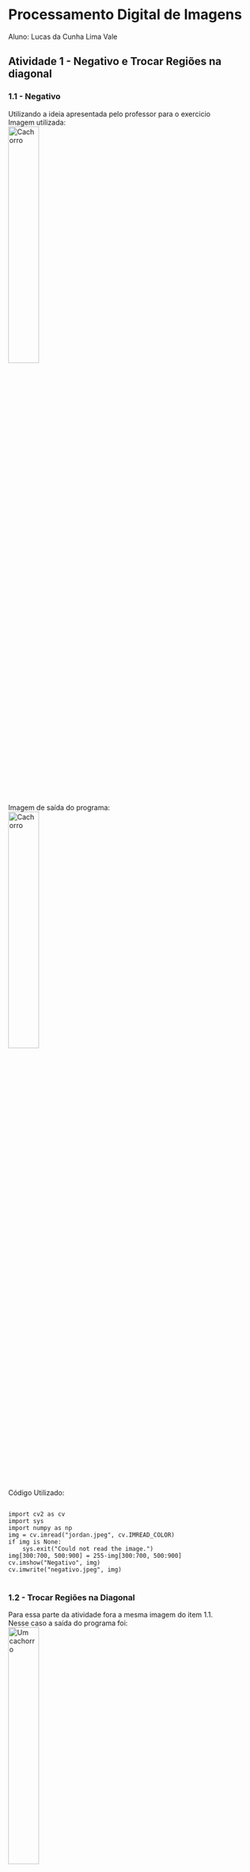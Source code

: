<!DOCTYPE html>
<html lang="pr-br">
<head>
</style>
</head>
<body>
<h1>Processamento Digital de Imagens</h1>
<p>Aluno: Lucas da Cunha Lima Vale
</p>
<h2>Atividade 1 - Negativo e Trocar Regiões na diagonal</h2>
<h3>1.1 - Negativo</h3>
<p>
Utilizando a ideia apresentada pelo professor para o exercicio <br>
Imagem utilizada:<br>
<img src="\D:\Lucas\ufrn\2021.2\pdi\exercicios\jordan.jpeg" alt="Cachorro" style="width:35%"><br>
Imagem de saída do programa:<br>
<img src="\D:\Lucas\ufrn\2021.2\pdi\exercicios\negativo.jpeg" alt="Cachorro"style="width:35%"><br>
Código Utilizado:<br>
<pre class="prettyprint">
<code>
import cv2 as cv
import sys
import numpy as np
img = cv.imread("jordan.jpeg", cv.IMREAD_COLOR)
if img is None:
    sys.exit("Could not read the image.")
img[300:700, 500:900] = 255-img[300:700, 500:900]
cv.imshow("Negativo", img)
cv.imwrite("negativo.jpeg", img)
</code>
</pre>
</p>
<h3>1.2 - Trocar Regiões na Diagonal</h3>
<p>
Para essa parte da atividade fora a mesma imagem do item 1.1.<br>
Nesse caso a saída do programa foi:<br>
<img src="\D:\Lucas\ufrn\2021.2\pdi\exercicios\jordantrocado.png" alt="Um cachorro"style="width:35%"><br>
Código Utilizado:<br>
<pre class="prettyprint">
<code>
import cv2 as cv
import sys
import numpy as np
img = cv.imread(cv.samples.findFile("jordan.jpeg"))
if img2 is None:
    sys.exit("Could not read the image.")
print('Largura em pixels: ', end='')  
print(img.shape[1]) #largura da imagem
l=img.shape[1]
print('Altura em pixels: ', end='')  
print(img.shape[0]) #altura da imagem
a=img.shape[0]
print('Qtde de canais: ', end='')  
print(img.shape[2])
img2=img.copy()
ma=800
ml=450
for x in range(0,a):
    for y in range(0,l):
        if x<ml and y<ma:
            img2[x, y]=img[x+ml, y+ma]
        if x<ml and y>ma:
            img2[x, y]=img[x+ml, y-ma]
        if x>ml and y<ma:
            img2[x, y]=img[x-ml, y+ma]
        if x>ml and y>ma:
            img2[x, y]=img[x-ml, y-ma]
cv.imshow("cachorrotrocado", img2)
cv.imwrite("jordantrocado.png", img2)
</code>
</pre>
</p>
<h2>Atividade 2 - Detector de Objetos</h2>
<h3>2.1 - Detector</h3>
<p>
Para resolvermos o problema da contagem de objetos que seja acima de 255 podemos colocar um contador que conte quantas vezes o contador atual atingiu o 255, toda vez que atingir o 255 zera este contador, zerar o contador enquanto que armazenamos no número de vezes que ele chegou ao valor de 255, no final do laço somaríamos mais assim o contador que conta as vezes que o contador inicial chega até 255 multiplicado por 255 mais o valor do contador inicial daria o total de objetos na imagem.<br>
Utilizando a ideia apresentada pelo professor:<br>
Imagem de entrada:<br>
<img src="\D:\Lucas\ufrn\2021.2\pdi\exercicios\bolhas.png" alt="Objetos"style="width:35%"><br>
Imagem de saída:<br>
<img src="\D:\Lucas\ufrn\2021.2\pdi\exercicios\bolhas2.png" alt="Objetos"style="width:35%"><br>
Contagem:<br>
<img src="\D:\Lucas\ufrn\2021.2\pdi\exercicios\contador.png" alt="Janela CMD"style="width:35%"><br>
Código Utilizado:<br>
<pre class="prettyprint">
<code>
import cv2 as cv
import sys
import numpy as np
img = cv.imread(cv.samples.findFile("bolhas.png"))
if img is None:
    sys.exit("Could not read the image.")
imgflood = img.copy()
print('Largura em pixels: ', end='')  
print(img.shape[1]) #largura da imagem
l=img.shape[1]
print('Altura em pixels: ', end='')  
print(img.shape[0]) #altura da imagem
a=img.shape[0]
print('Qtde de canais: ', end='')  
print(img.shape[2])
mask = np.zeros((a+2, l+2), np.uint8)
c=0
cb=0
for x in range (0, a):
    cv.floodFill(imgflood, mask, (0,x), (0, 0, 0))
    cv.floodFill(imgflood, mask, (x,0), (0, 0, 0))
    cv.floodFill(imgflood, mask, (a-1,x), (0, 0, 0))
    cv.floodFill(imgflood, mask, (x,a-1), (0, 0, 0))
cv.imwrite("bolhas2.png", imgflood)
img=imgflood.copy()
for x in  range (0, a-1):
    for y in range (0, l-1):
       if imgflood[x, y, 2]==255:
            c+=1
            cv.floodFill(imgflood, mask, (y, x), (0, 0, 0))
cv.floodFill(img,None, (0, 0), (255, 255, 255));
cv.imshow("Display window", img)
cv.imwrite("bolhasvazias.png", img)
for x in  range (0, a-1):
    for y in range (0, l-1):
       if img[x, y, 2]==0:
            cb+=1
            cv.floodFill(img, mask, (y, x), (255, 255, 255))
print ('quantidade de objetos: ' ,c)
print ('quantidade de objetos sem buraco: ' ,cb)
print ('quantidade de objetos com buraco: ' ,c-cb)
cv.imwrite("bolhas3.png", imgflood)
</code>
</pre>
</p>
<h2>Atividade 3 - Equalizador de Histograma</h2>
<h3>3.1 - Equalizador de Histograma</h3>	
<p>
Utilizando a ideia apresentada pelo professor:<br>
Imagem utilizada:<br>
<img src="\D:\Lucas\ufrn\2021.2\pdi\exercicios\jordan3.jpeg" alt="cachorro"style="width:35%"><br>
Imagem de saída do programa em escala de cinza a esquerda sem equalização e a direita com equalização:<br>
<img src="\D:\Lucas\ufrn\2021.2\pdi\exercicios\cachorros.png" alt="cachorros"style="width:35%"><br>
Histograma:<br>
<img src="\D:\Lucas\ufrn\2021.2\pdi\exercicios\histograma.png" alt="histograma"style="width:35%"><br>
Código utilizado:<br>
<pre class="prettyprint">
<code>
import sys
import numpy as np
from matplotlib import pyplot as plt
img = cv.imread(cv.samples.findFile("jordan3.jpeg"))
if img is None:
    sys.exit("Could not read the image.")
print('Largura em pixels: ', end='')  
print(img.shape[1]) #largura da imagem
l=img.shape[1]
print('Altura em pixels: ', end='')  
print(img.shape[0]) #altura da imagem
a=img.shape[0]
print('Qtde de canais: ', end='')  
print(img.shape[2])
img = cv.cvtColor(img, cv.COLOR_BGR2GRAY)
hist = cv.calcHist([img], [0], None, [256], [0, 256])
equ = cv.equalizeHist(img)
res = np.hstack((img,equ))
hist2 = cv.calcHist([equ], [0], None, [256], [0, 256])
hist2 /= hist2.sum()
plt.figure()
plt.axis("off")
#plt.imshow(cv.cvtColor(img, cv.COLOR_GRAY2RGB))
# plot the histogram
#plt.figure()
plt.title("Histograma")
#plt.plot(hist)
plt.xlim([0, 256])
plt.plot(hist2)
plt.xlim([0, 256])
cv.imshow("Display window", res)
cv.imwrite("cachorros.png", res)
plt.show()
</code>
</pre>
</p>
</pre>
</p>
</body>
</html>
